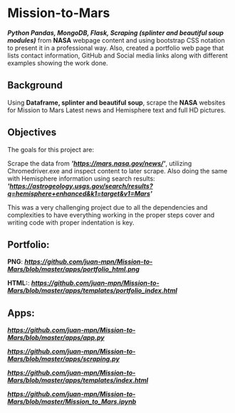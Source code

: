 # Mission-to-Mars
**_Python Pandas, MongoDB,  Flask, Scraping (splinter and beautiful soup modules)_** from **NASA** webpage content and using bootstrap CSS notation to present it in a professional way. Also, created a portfolio web page that lists contact information, GitHub and Social media links along with different examples showing the work done. 

## Background
Using **Dataframe, splinter and beautiful soup**, scrape the **NASA** websites for Mission to Mars Latest news and Hemisphere text and full HD pictures.

## Objectives 
The goals for this project are:

Scrape the data from **_'https://mars.nasa.gov/news/'_**, utilizing Chromedriver.exe and inspect content to later scrape. Also doing the same with Hemisphere information using search results: **_'https://astrogeology.usgs.gov/search/results?q=hemisphere+enhanced&k1=target&v1=Mars'_**

This was a very challenging project due to all the dependencies and complexities to have everything working in the proper steps cover and writing code with proper indentation is key. 

## **Portfolio:**
**PNG**:
**_https://github.com/juan-mpn/Mission-to-Mars/blob/master/apps/portfolio_html.png_**

**HTML:**:
**_https://github.com/juan-mpn/Mission-to-Mars/blob/master/apps/templates/portfolio_index.html_**

## **Apps:**
**_https://github.com/juan-mpn/Mission-to-Mars/blob/master/apps/app.py_**

**_https://github.com/juan-mpn/Mission-to-Mars/blob/master/apps/scraping.py_**

**_https://github.com/juan-mpn/Mission-to-Mars/blob/master/apps/templates/index.html_**

**_https://github.com/juan-mpn/Mission-to-Mars/blob/master/Mission_to_Mars.ipynb_**







